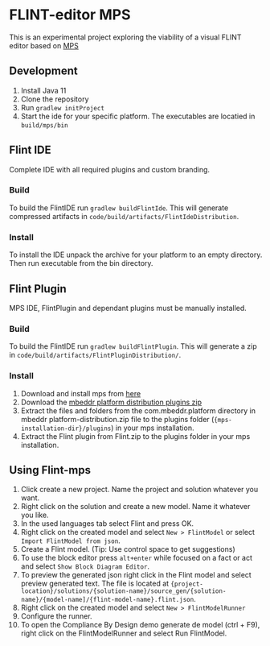 # FLINT-editor MPS

This is an experimental project exploring the viability of a visual FLINT editor based on [MPS](https://www.jetbrains.com/mps/)
## Development
1. Install Java 11
2. Clone the repository
3. Run `gradlew initProject`
4. Start the ide for your specific platform. The executables are locatied in `build/mps/bin`

## Flint IDE
Complete IDE with all required plugins and custom branding. 
### Build
To build the FlintIDE run `gradlew buildFlintIde`. This will generate compressed artifacts in `code/build/artifacts/FlintIdeDistribution`.

### Install
To install the IDE unpack the archive for your platform to an empty directory.
Then run executable from the bin directory.

## Flint Plugin
MPS IDE, FlintPlugin and dependant plugins must be manually installed. 
### Build
To build the FlintIDE run `gradlew buildFlintPlugin`. This will generate a zip in `code/build/artifacts/FlintPluginDistribution/`.

### Install
1. Download and install mps from [here](https://www.jetbrains.com/mps/download)
2. Download the [mbeddr platform distribution plugins zip](https://projects.itemis.de/nexus/content/repositories/mbeddr/com/mbeddr/platform/2019.3.22227.6f9f955/platform-2019.3.22227.6f9f955.zip)	
3. Extract the files and folders from the com.mbeddr.platform directory in mbeddr platform-distribution.zip file to the plugins folder (`{mps-installation-dir}/plugins`) in your mps installation.
4. Extract the Flint plugin from Flint.zip to the plugins folder in your mps installation.

## Using Flint-mps
1. Click create a new project. Name the project and solution whatever you want.
2. Right click on the solution and create a new model. Name it whatever you like.
3. In the used languages tab select Flint and press OK.
4. Right click on the created model and select `New > FlintModel` or select `Import FlintModel from json`.
5. Create a Flint model. (Tip: Use control space to get suggestions)
6. To use the block editor press `alt+enter` while focused on a fact or act and select `Show Block Diagram Editor`.
7. To preview the generated json right click in the Flint model and select preview generated text. The file is located at `{project-location}/solutions/{solution-name}/source_gen/{solution-name}/{model-name]/{flint-model-name}.flint.json`.
8. Right click on the created model and select `New > FlintModelRunner`
9. Configure the runner.
10. To open the Compliance By Design demo generate de model (ctrl + F9),  right click on the FlintModelRunner and select Run FlintModel.
